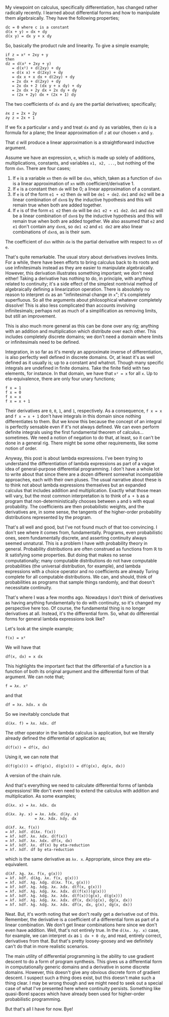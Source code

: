 My viewpoint on calculus, specifically differentiation, has changed rather radically recently. I learned about differential forms and how to manipulate them algebraically. They have the following properties;

```
𝕕c = 0 where c is a constant
𝕕(x + y) = 𝕕x + 𝕕y
𝕕(x y) = 𝕕x y + x 𝕕y
```

So, basically the product rule and linearity. To give a simple example;

```
if z = x² + 2xy + y
then 
𝕕z = 𝕕(x² + 2xy + y)
   = 𝕕(x²) + 𝕕(2xy) + 𝕕y
   = 𝕕(x x) + 𝕕(2xy) + 𝕕y
   = 𝕕x x + x 𝕕x + 𝕕(2xy) + 𝕕y
   = 2x 𝕕x + 𝕕(2xy) + 𝕕y
   = 2x 𝕕x + 2 (𝕕x y + x 𝕕y) + 𝕕y
   = 2x 𝕕x + 2y 𝕕x + 2x 𝕕y + 𝕕y
   = (2x + 2y) 𝕕x + (2x + 1) 𝕕y
```

The two coefficients of `𝕕x` and `𝕕y` are the partial derivatives; specifically;

```
∂x z = 2x + 2y
∂y z = 2x + 1
```

If we fix a particular `x` and `y` and treat `𝕕x` and `𝕕y` as variables, then `𝕕z` is a formula for a plane; the linear approximation of `z` at our chosen `x` and `y`.

That `𝕕` will produce a linear approximation is a straightforward inductive argument.

Assume we have an expression, `e`, which is made up solely of additions, multiplications, constants, and variables `x1, x2, ...`, but nothing of the form `𝕕xn`. There are four cases;

1. If `e` is a variable `xn` then `𝕕e` will be `𝕕xn`, which, taken as a function of `𝕕xn` is a linear approximation of `xn` with coefficient/derivative 1.
2. If `e` is a constant then `𝕕e` will be 0; a linear approximation of a constant.
3. If `e` is of the form `e1 + e2` then `𝕕e` will be `𝕕e1 + 𝕕e2`. `𝕕e1` and `𝕕e2` will be a linear combination of `𝕕xn`s by the inductive hypothesis and this will remain true when both are added together.
4. If `e` is of the form `e1 e2` then `𝕕e` will be `𝕕e1 e2 + e1 𝕕e2`. `𝕕e1` and `𝕕e2` will be a linear combination of `𝕕xn`s by the inductive hypothesis and this will remain true when both are added together. We also assumed that `e2` and `e1` don't contain any `𝕕xn`s, so `𝕕e1 e2` and `e1 𝕕e2` are also linear combinations of `𝕕xn`s, as is their sum.

The coefficient of `𝕕xn` within `𝕕e` is the partial derivative with respect to `xn` of `e`.

That's quite remarkable. The usual story about derivatives involves limits. For a while, there have been efforts to bring calculus back to its roots and use infinitesimals instead as they are easier to manipulate algebraically. However, this derivation illustrates something important; we don't need either! Taking a derivative has nothing to do, in principle, with anything related to continuity; it's a side effect of the simplest nontrivial method of algebraically defining a linearization operation. There is absolutely no reason to interpret `𝕕x` as an "infinitesimal change in `x`"; it's completely superfluous. So all the arguments about philosophical whatever completely dissolve! This is also less complicated than accounts involving infinitesimals; perhaps not as much of a simplification as removing limits, but still an improvement.

This is also much more general as this can be done over any rig; anything with an addition and multiplication which distribute over each other. This includes completely discrete domains; we don't need a domain where limits or infinitesimals need to be defined. 

Integration, in so far as it's merely an approximate inverse of differentiation, is also perfectly well defined in discrete domains. Or, at least it's as well defined as it usually is; up to a constant and whatnot. Though many specific integrals are undefined in finite domains. Take the finite field with two elements, for instance. In that domain, we have that `x² = x` for all `x`. Up to eta-equivalence, there are only four unary functions;

```
f x = 1
f x = 0
f x = x
f x = x + 1
```

Their derivatives are `0`, `0`, `1`, and `1`, respectively. As a consequence, `f x = x` and `f x = x + 1` don't have integrals in this domain since nothing differentiates to them. But we know this because the concept of an integral is perfectly sensable even if it's not always defined. We can even perform definite integrals using the first fundamental theorem of calculus... sometimes. We need a notion of negation to do that, at least, so it can't be done in a general rig. There might be some other requirements, like some notion of order.

Anyway, this post is about lambda expressions. I've been trying to understand the differentiation of lambda expressions as part of a vague idea of general-purpose differential programming. I don't have a whole lot to write about that since there are a dozen different somewhat incompatible approaches, each with their own pluses. The usual narrative about these is to think not about lambda expressions themselves but an expanded calculus that includes addition and multiplication. Exactly what those mean will vary, but the most common interpretation is to think of `a + b` as a program that non-deterministically chooses between `a` and `b` with equal probability. The coefficients are then probabilistic weights, and the derivatives are, in some sense, the tangents of the higher-order probability distributions represented by the program.

That's all well and good, but I've not found much of that too convincing. I don't see where it comes from, fundamentally. Programs, even probabilistic ones, seem fundamentally discrete, and asserting continuity always seemed unnatural. This is a problem I have with probability theory in general. Probability distributions are often construed as functions from ℝ to ℝ satisfying some properties. But doing that makes no sense computationally; many computable distributions do not have computable probabilities (the universal distribution, for example), and lambda expressions with a choice operator and no coefficients are already Turing complete for all computable distributions. We can, and should, think of probabilities as programs that sample things randomly, and that doesn't necessitate continuity.

That's where I was a few months ago. Nowadays I don't think of derivatives as having anything fundamentally to do with continuity, so it's changed my perspective here too. Of course, the fundamental thing is no longer derivatives at all. Instead, it's the differential form. So, what do differential forms for general lambda expressions look like?

Let's look at the simple example;

```
f(x) = x²
```

We will have that

```
𝕕f(x, 𝕕x) = x 𝕕x
```

This highlights the important fact that the differential of a function is a function of both its original argument and the differential form of that argument. We can note that;

```
f = λx. x²
```

and that

```
𝕕f = λx. λ𝕕x. x 𝕕x
```

So we inevitably conclude that

```
𝕕(λx. f) = λx. λ𝕕x. 𝕕f
```

The other operator in the lambda calculus is application, but we literally already defined the differential of application as;

```
𝕕(f(x)) = 𝕕f(x, 𝕕x)
```

Using it, we can note that

```
𝕕(f(g(x))) = 𝕕f(g(x), 𝕕(g(x))) = 𝕕f(g(x), 𝕕g(x, 𝕕x))
```

A version of the chain rule.

And that's everything we need to calculate differential forms of lambda expressions! We don't even need to extend the calculus with addition and multiplication. As some examples;

```
𝕕(λx. x) = λx. λ𝕕x. 𝕕x
```

```
𝕕(λx. λy. x) = λx. λ𝕕x. 𝕕(λy. x) 
             = λx. λ𝕕x. λ𝕕y. 𝕕x
```

```
𝕕(λf. λx. f(x))
= λf. λ𝕕f. 𝕕(λx. f(x))
= λf. λ𝕕f. λx. λ𝕕x. 𝕕(f(x))
= λf. λ𝕕f. λx. λ𝕕x. 𝕕f(x, 𝕕x)
= λf. λ𝕕f. λx. 𝕕f(x) by eta-reduction
= λf. λ𝕕f. 𝕕f by eta-reduction
```

which is the same derivative as `λx. x`. Appropriate, since they are eta-equivalent.

```
𝕕(λf. λg. λx. f(x, g(x)))
= λf. λ𝕕f. 𝕕(λg. λx. f(x, g(x)))
= λf. λ𝕕f. λg. λ𝕕g. 𝕕(λx. f(x, g(x)))
= λf. λ𝕕f. λg. λ𝕕g. λx. λ𝕕x. 𝕕(f(x, g(x)))
= λf. λ𝕕f. λg. λ𝕕g. λx. λ𝕕x. 𝕕((f(x))(g(x)))
= λf. λ𝕕f. λg. λ𝕕g. λx. λ𝕕x. 𝕕(f(x))(g(x), 𝕕(g(x)))
= λf. λ𝕕f. λg. λ𝕕g. λx. λ𝕕x. 𝕕f(x, 𝕕x)(g(x), 𝕕g(x, 𝕕x))
= λf. λ𝕕f. λg. λ𝕕g. λx. λ𝕕x. 𝕕f(x, 𝕕x, g(x), 𝕕g(x, 𝕕x))
```

Neat. But, it's worth noting that we don't really get a derivative out of this. Remember, the derivative is a coefficient of a differential form as part of a linear combination. We don't get linear combinations here since we don't even have addition. Well, that's not entirely true. In the `𝕕(λx. λy. x)` case, for example, we can interpret `𝕕x` as `1 𝕕x + 0 𝕕y`, and read, entirely correct, derivatives from that. But that's pretty loosey-goosey and we definitely can't do that in more realistic scenarios.

The main utility of differential programming is the ability to use gradient descent to do a form of program synthesis. This gives us a differential form in computationally generic domains and a derivative in some discrete domains. However, this doesn't give any obvious discrete form of gradient descent. I suspect such a thing does exist, but this doesn't make such a thing clear. I may be wrong though and we might need to seek out a special case of what I've presented here where continuity persists. Something like quasi-Borel spaces which have already been used for higher-order probabilistic programming.

But that's all I have for now. Bye!
